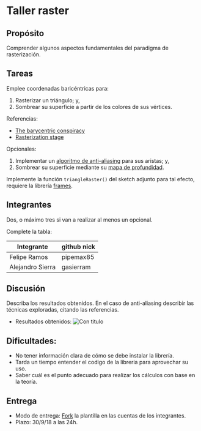 # Taller raster

## Propósito

Comprender algunos aspectos fundamentales del paradigma de rasterización.

## Tareas

Emplee coordenadas baricéntricas para:

1. Rasterizar un triángulo; y,
2. Sombrear su superficie a partir de los colores de sus vértices.

Referencias:

* [The barycentric conspiracy](https://fgiesen.wordpress.com/2013/02/06/the-barycentric-conspirac/)
* [Rasterization stage](https://www.scratchapixel.com/lessons/3d-basic-rendering/rasterization-practical-implementation/rasterization-stage)

Opcionales:

1. Implementar un [algoritmo de anti-aliasing](https://www.scratchapixel.com/lessons/3d-basic-rendering/rasterization-practical-implementation/rasterization-practical-implementation) para sus aristas; y,
2. Sombrear su superficie mediante su [mapa de profundidad](https://en.wikipedia.org/wiki/Depth_map).

Implemente la función ```triangleRaster()``` del sketch adjunto para tal efecto, requiere la librería [frames](https://github.com/VisualComputing/frames/releases).

## Integrantes

Dos, o máximo tres si van a realizar al menos un opcional.

Complete la tabla:

| Integrante | github nick |
|------------|-------------|
|Felipe Ramos            | pipemax85            |
|Alejandro Sierra            |gasierram             |


## Discusión

Describa los resultados obtenidos. En el caso de anti-aliasing describir las técnicas exploradas, citando las referencias.

- Resultados obtenidos:
![Con titulo](https://github.com/gasierram/cv/blob/master/t2/images/result.PNG "Rasterización del triangulo")

## Dificultades:

* No tener información clara de cómo se debe instalar la librería.
* Tarda un tiempo entender el codigo de la libreria para aprovechar su uso.
* Saber cuál es el punto adecuado para realizar los cálculos con base en la teoría.

## Entrega

* Modo de entrega: [Fork](https://help.github.com/articles/fork-a-repo/) la plantilla en las cuentas de los integrantes.
* Plazo: 30/9/18 a las 24h.
